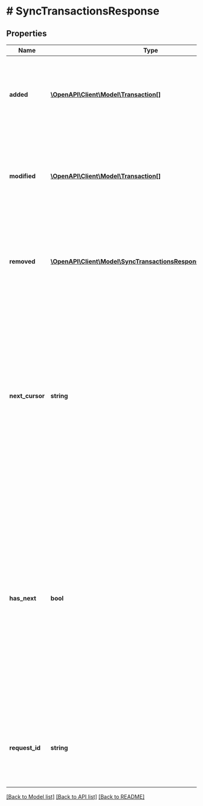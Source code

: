# # SyncTransactionsResponse

## Properties

Name | Type | Description | Notes
------------ | ------------- | ------------- | -------------
**added** | [**\OpenAPI\Client\Model\Transaction[]**](Transaction.md) | Transactions that have been added to the item since &#x60;cursor&#x60; ordered by ascending last modified time. | [optional]
**modified** | [**\OpenAPI\Client\Model\Transaction[]**](Transaction.md) | Transactions that have been modified on the item since &#x60;cursor&#x60; ordered by ascending last modified time. | [optional]
**removed** | [**\OpenAPI\Client\Model\SyncTransactionsResponseRemovedInner[]**](SyncTransactionsResponseRemovedInner.md) | Transactions that have been removed from the item since &#x60;cursor&#x60; ordered by ascending last modified time. | [optional]
**next_cursor** | **string** | Cursor used for fetching any future updates after the latest update provided in this response. The cursor obtained after all pages have been pulled (indicated by &#x60;has_next&#x60; being &#x60;false&#x60;) will be valid for at least 1 year. This cursor should be persisted for later calls. | [optional]
**has_next** | **bool** | Represents if more than requested count of transaction updates exist. If true, the additional updates can be fetched by making an additional request with &#x60;cursor&#x60; set to &#x60;next_cursor&#x60;. If &#x60;has_next&#x60; is true, it&#39;s important to pull all available pages, to make it less likely for underlying data changes to conflict with pagination. | [optional]
**request_id** | **string** | An identifier that is exclusive to the request and can serve as a means for investigating and resolving issues. | [optional]

[[Back to Model list]](../../README.md#models) [[Back to API list]](../../README.md#endpoints) [[Back to README]](../../README.md)
